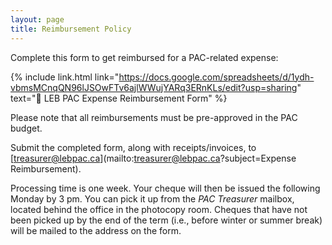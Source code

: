 ```yaml
---
layout: page
title: Reimbursement Policy
---
```


Complete this form to get reimbursed for a PAC-related expense:

{% include link.html link="https://docs.google.com/spreadsheets/d/1ydh-vbmsMCnqQN96lJSOwFTv6ajlWWujYARq3ERnKLs/edit?usp=sharing" text="📄 LEB PAC Expense Reimbursement Form" %}

Please note that all reimbursements must be pre-approved in the PAC budget.

Submit the completed form, along with receipts/invoices, to [treasurer@lebpac.ca](mailto:treasurer@lebpac.ca?subject=Expense Reimbursement).

Processing time is one week. Your cheque will then be issued the following Monday by 3 pm. You can pick it up from the _PAC Treasurer_ mailbox, located behind the office in the photocopy room. Cheques that have not been picked up by the end of the term (i.e., before winter or summer break) will be mailed to the address on the form.